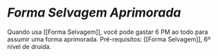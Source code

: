 # *Forma Selvagem Aprimorada*

Quando usa [[Forma Selvagem]], você pode gastar 6 PM ao todo para assumir uma forma aprimorada. Pré-requisitos: [[Forma Selvagem]], 6º nível de druida.